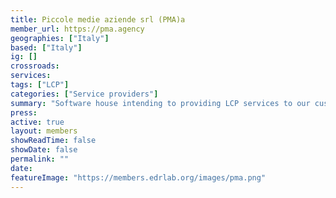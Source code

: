 ```yaml
---
title: Piccole medie aziende srl (PMA)a
member_url: https://pma.agency
geographies: ["Italy"]
based: ["Italy"]
ig: []
crossroads:
services: 
tags: ["LCP"]
categories: ["Service providers"]
summary: "Software house intending to providing LCP services to our customers in order to contribute to a more accessible and safe world."
press:
active: true
layout: members
showReadTime: false
showDate: false
permalink: ""
date: 
featureImage: "https://members.edrlab.org/images/pma.png"
---
```

